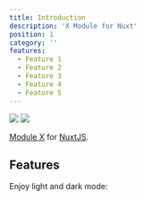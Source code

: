 ```yaml
---
title: Introduction
description: 'X Module for Nuxt'
position: 1
category: ''
features:
  - Feature 1
  - Feature 2
  - Feature 3
  - Feature 4
  - Feature 5
---
```


<img src="/preview.png" class="light-img" />
<img src="/preview-dark.png" class="dark-img" />

[Module X](https://github.com/baroshem/on-screen-keyboard-detector-nuxt) for [NuxtJS](https://nuxtjs.org).

## Features

<list :items="features"></list>

<p class="flex items-center">Enjoy light and dark mode:&nbsp;<app-color-switcher class="inline-flex ml-2"></app-color-switcher></p>
